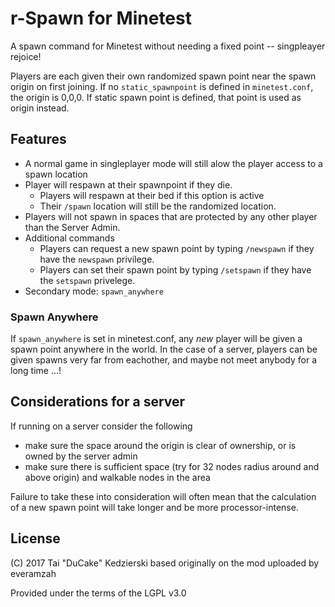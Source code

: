 # r-Spawn for Minetest

A spawn command for Minetest without needing a fixed point -- singpleayer rejoice!

Players are each given their own randomized spawn point near the spawn origin on first joining. If no `static_spawnpoint` is defined in `minetest.conf`, the origin is 0,0,0. If static spawn point is defined, that point is used as origin instead.

## Features

* A normal game in singleplayer mode will still alow the player access to a spawn location
* Player will respawn at their spawnpoint if they die.
	* Players will respawn at their bed if this option is active
	* Their `/spawn` location will still be the randomized location.
* Players will not spawn in spaces that are protected by any other player than the Server Admin.
* Additional commands
	* Players can request a new spawn point by typing `/newspawn` if they have the `newspawn` privilege.
	* Players can set their spawn point by typing `/setspawn` if they have the `setspawn` privelege.
* Secondary mode: `spawn_anywhere`

### Spawn Anywhere

If `spawn_anywhere` is set in minetest.conf, any *new* player will be given a spawn point anywhere in the world. In the case of a server, players can be given spawns very far from eachother, and maybe not meet anybody for a long time ...!

## Considerations for a server

If running on a server consider the following

* make sure the space around the origin is clear of ownership, or is owned by the server admin
* make sure there is sufficient space (try for 32 nodes radius around and above origin) and walkable nodes in the area

Failure to take these into consideration will often mean that the calculation of a new spawn point will take longer and be more processor-intense.

## License

(C) 2017 Tai "DuCake" Kedzierski
based originally on the mod uploaded by everamzah

Provided under the terms of the LGPL v3.0
